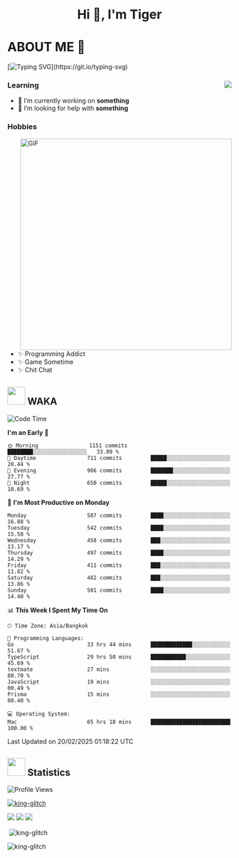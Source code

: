 <h1 align="center">Hi 👋, I'm Tiger</h1>




# ABOUT ME 💬

[![Typing SVG](https://readme-typing-svg.herokuapp.com?color=22F771&vCenter=true&lines=A+perssionate+developer+from+nowhere.)](https://git.io/typing-svg)

<div>
 <img align="right" src="https://spotify-github-profile.vercel.app/api/view?uid=12129734423&cover_image=false&theme=default&bar_color=22d016&bar_color_cover=true" />
 <h3>Learning</h3>
 
 <ul>
  <li>🔭 I’m currently working on <b>something</b></li>
  <li>🤝 I’m looking for help with <b>something</b></li>
 </ul>
 
</div>
<div>
 <h3>Hobbies</h3>
 <img align="right" height="475px"  alt="GIF" src="https://i.pinimg.com/originals/1f/b7/db/1fb7dbee557e5ed509f7517da8a84d58.gif" />
 <ul>
  <li>✨ Programming Addict</li>
  <li>✨ Game Sometime</li>
  <li>✨ Chit Chat</li>
 </ul>
 
</div>



## <img height="40" src="https://raw.githubusercontent.com/innng/innng/master/assets/kyubey.gif"/> WAKA

<!--START_SECTION:waka-->
![Code Time](http://img.shields.io/badge/Code%20Time-3%2C371%20hrs%2043%20mins-blue)

**I'm an Early 🐤** 

```text
🌞 Morning                1151 commits        ████████░░░░░░░░░░░░░░░░░   33.09 % 
🌆 Daytime                711 commits         █████░░░░░░░░░░░░░░░░░░░░   20.44 % 
🌃 Evening                966 commits         ███████░░░░░░░░░░░░░░░░░░   27.77 % 
🌙 Night                  650 commits         █████░░░░░░░░░░░░░░░░░░░░   18.69 % 
```
📅 **I'm Most Productive on Monday** 

```text
Monday                   587 commits         ████░░░░░░░░░░░░░░░░░░░░░   16.88 % 
Tuesday                  542 commits         ████░░░░░░░░░░░░░░░░░░░░░   15.58 % 
Wednesday                458 commits         ███░░░░░░░░░░░░░░░░░░░░░░   13.17 % 
Thursday                 497 commits         ████░░░░░░░░░░░░░░░░░░░░░   14.29 % 
Friday                   411 commits         ███░░░░░░░░░░░░░░░░░░░░░░   11.82 % 
Saturday                 482 commits         ███░░░░░░░░░░░░░░░░░░░░░░   13.86 % 
Sunday                   501 commits         ████░░░░░░░░░░░░░░░░░░░░░   14.40 % 
```


📊 **This Week I Spent My Time On** 

```text
🕑︎ Time Zone: Asia/Bangkok

💬 Programming Languages: 
Go                       33 hrs 44 mins      █████████████░░░░░░░░░░░░   51.67 % 
TypeScript               29 hrs 50 mins      ███████████░░░░░░░░░░░░░░   45.69 % 
textmate                 27 mins             ░░░░░░░░░░░░░░░░░░░░░░░░░   00.70 % 
JavaScript               19 mins             ░░░░░░░░░░░░░░░░░░░░░░░░░   00.49 % 
Prisma                   15 mins             ░░░░░░░░░░░░░░░░░░░░░░░░░   00.40 % 

💻 Operating System: 
Mac                      65 hrs 18 mins      █████████████████████████   100.00 % 
```


 Last Updated on 20/02/2025 01:18:22 UTC
<!--END_SECTION:waka-->
## <img height="40" src="https://raw.githubusercontent.com/innng/innng/master/assets/kyubey.gif"/> Statistics
![Profile Views](https://komarev.com/ghpvc/?username=king-glitch)  

<p align="left"> 
 <a href="https://github.com/ryo-ma/github-profile-trophy">
  <img src="https://github-profile-trophy.vercel.app/?username=king-glitch&theme=dracula" alt="king-glitch" />
 </a> </p>

![](https://github-profile-summary-cards.vercel.app/api/cards/profile-details?username=king-glitch&theme=dracula)
![](https://github-profile-summary-cards.vercel.app/api/cards/stats?username=king-glitch&theme=dracula) 
![](https://github-profile-summary-cards.vercel.app/api/cards/productive-time?username=king-glitch&theme=dracula)


<p>&nbsp;<img align="center" src="https://github-readme-stats.vercel.app/api?username=king-glitch&theme=dracula" alt="king-glitch" /></p>

<p><img align="center" src="https://github-readme-streak-stats.herokuapp.com/?user=king-glitch&theme=dracula" alt="king-glitch" /></p>
